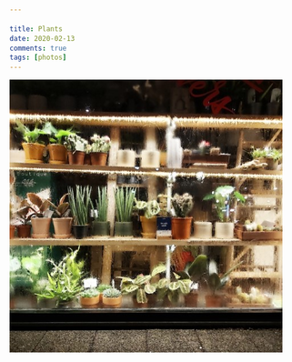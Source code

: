 ```yaml
---  
  
title: Plants  
date: 2020-02-13
comments: true  
tags: [photos]  
---  
```


<img src="/assets/images/articles/windowplants.jpeg" class="responsive"><br>
